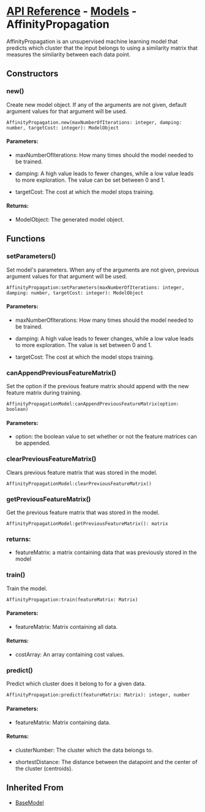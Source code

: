 # [API Reference](../../API.md) - [Models](../Models.md) - AffinityPropagation

AffinityPropagation is an unsupervised machine learning model that predicts which cluster that the input belongs to using a similarity matrix that measures the similarity between each data point.

## Constructors

### new()

Create new model object. If any of the arguments are not given, default argument values for that argument will be used.

```
AffinityPropagation.new(maxNumberOfIterations: integer, damping: number, targetCost: integer): ModelObject
```

#### Parameters:

* maxNumberOfIterations: How many times should the model needed to be trained.

* damping: A high value leads to fewer changes, while a low value leads to more exploration. The value can be set between 0 and 1.

* targetCost: The cost at which the model stops training.

#### Returns:

* ModelObject: The generated model object.

## Functions

### setParameters()

Set model's parameters. When any of the arguments are not given, previous argument values for that argument will be used.

```
AffinityPropagation:setParameters(maxNumberOfIterations: integer, damping: number, targetCost: integer): ModelObject
```

#### Parameters:

* maxNumberOfIterations: How many times should the model needed to be trained.

* damping: A high value leads to fewer changes, while a low value leads to more exploration. The value is set between 0 and 1.

* targetCost: The cost at which the model stops training.

### canAppendPreviousFeatureMatrix()

Set the option if the previous feature matrix should append with the new feature matrix during training.

```
AffinityPropagationModel:canAppendPreviousFeatureMatrix(option: boolean)
```

#### Parameters:

* option: the boolean value to set whether or not the feature matrices can be appended.

### clearPreviousFeatureMatrix()

Clears previous feature matrix that was stored in the model.

```
AffinityPropagationModel:clearPreviousFeatureMatrix()
```

### getPreviousFeatureMatrix()

Get the previous feature matrix that was stored in the model.

```
AffinityPropagationModel:getPreviousFeatureMatrix(): matrix
```

### returns:

* featureMatrix: a matrix containing data that was previously stored in the model

### train()

Train the model.

```
AffinityPropagation:train(featureMatrix: Matrix)
```

#### Parameters:

* featureMatrix: Matrix containing all data.

#### Returns:

* costArray: An array containing cost values.

### predict()

Predict which cluster does it belong to for a given data.

```
AffinityPropagation:predict(featureMatrix: Matrix): integer, number
```

#### Parameters:

* featureMatrix: Matrix containing data.

#### Returns:

* clusterNumber: The cluster which the data belongs to.

* shortestDistance: The distance between the datapoint and the center of the cluster (centroids).

## Inherited From

* [BaseModel](BaseModel.md)
